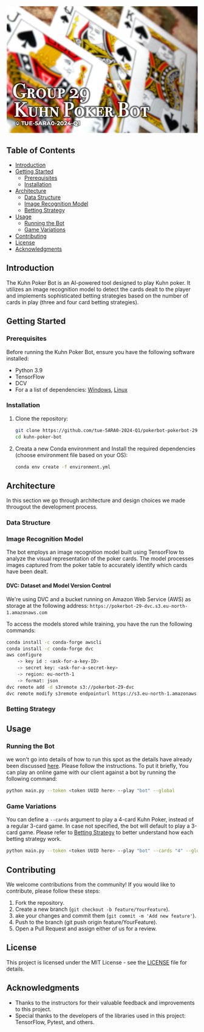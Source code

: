 ![intro](/assets/intro.png)
## Table of Contents
- [Introduction](#introduction)
- [Getting Started](#getting-started)
  - [Prerequisites](#prerequisites)
  - [Installation](#installation)
- [Architecture](#architecture)
  - [Data Structure](#data-structure)
  - [Image Recognition Model](#image-recognition-model)
  - [Betting Strategy](#betting-strategy)
- [Usage](#usage)
  - [Running the Bot](#running-the-bot)
  - [Game Variations](#game-variations)
- [Contributing](#contributing)
- [License](#license)
- [Acknowledgments](#acknowledgments)

## Introduction
The Kuhn Poker Bot is an AI-powered tool designed to play Kuhn poker. It utilizes an image recognition model to detect the cards dealt to the player and implements sophisticated betting strategies based on the number of cards in play (three and four card betting strategies).

## Getting Started

### Prerequisites
Before running the Kuhn Poker Bot, ensure you have the following software installed:
- Python 3.9
- TensorFlow
- DCV
- For a a list of dependencies: [Windows](environment.yml), [Linux](environment_linux.yml)

### Installation
1. Clone the repository:
   ```bash
   git clone https://github.com/tue-5ARA0-2024-Q1/pokerbot-pokerbot-29.git
   cd kuhn-poker-bot
   ```

2. Creata a new Conda environment and Install the required dependencies (choose environment file based on your OS):
    ```bash
    conda env create -f environment.yml
    ```

## Architecture
In this section we go through architecture and design choices we made througout the development process.

### Data Structure
<!-- Yunus is reponsible for documenting the data sets generation and will add his contrbutions later. -->

### Image Recognition Model
<!-- Sadra is responsible for this part -->
The bot employs an image recognition model built using TensorFlow to analyze the visual representation of the poker cards. The model processes images captured from the poker table to accurately identify which cards have been dealt.

#### DVC: Dataset and Model Version Control
We're using DVC and a bucket running on Amazon Web Service (AWS) as storage at the following address: 
`https://pokerbot-29-dvc.s3.eu-north-1.amazonaws.com`

To access the models stored while training, you have the run the following commands: 
```bash
conda install -c conda-forge awscli
conda install -c conda-forge dvc
aws configure
	-> key id : <ask-for-a-key-ID>
	-> secret key: <ask-for-a-secret-key>
	-> region: eu-north-1
	-> format: json
dvc remote add -d s3remote s3://pokerbot-29-dvc
dvc remote modify s3remote endpointurl https://s3.eu-north-1.amazonaws.com
```

### Betting Strategy
<!-- Farah can add his contributions here -->

## Usage

### Running the Bot
 we won't go into details of how to run this spot as the details have already been discussed [here](README.md). Please follow the instructions. To put it briefly, You can play an online game with our client against a bot by running the following command:

```bash
python main.py --token <token UUID here> --play "bot" --global
```

### Game Variations
You can define a `--cards` argument to play a 4-card Kuhn Poker, instead of a regular 3-card game. In case not specified, the bot will default to play a 3-card game. Please refer to [Betting Strategy](#betting-strategy) to better understand how each betting strategy work.

```bash
python main.py --token <token UUID here> --play "bot" --cards "4" --global
```

## Contributing
We welcome contributions from the community! If you would like to contribute, please follow these steps:

1. Fork the repository.
2. Create a new branch (`git checkout -b feature/YourFeature`).
3. ake your changes and commit them (`git commit -m 'Add new feature'`).
4. Push to the branch (git push origin feature/YourFeature).
5. Open a Pull Request and assign either of us for a review.

## License
This project is licensed under the MIT License - see the [LICENSE](LICENSE.md) file for details.

## Acknowledgments
+ Thanks to the instructors for their valuable feedback and improvements to this project.
+ Special thanks to the developers of the libraries used in this project: TensorFlow, Pytest, and others.